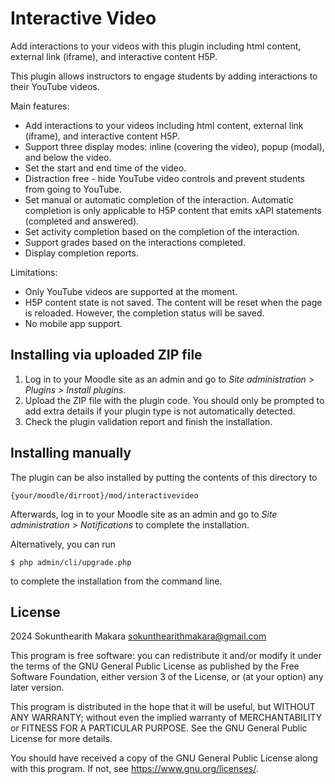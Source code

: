 # Interactive Video #

Add interactions to your videos with this plugin including html content, external link (iframe), and interactive content H5P.

This plugin allows instructors to engage students by adding interactions to their YouTube videos.

Main features:
- Add interactions to your videos including html content, external link (iframe), and interactive content H5P.
- Support three display modes: inline (covering the video), popup (modal), and below the video.
- Set the start and end time of the video.
- Distraction free - hide YouTube video controls and prevent students from going to YouTube.
- Set manual or automatic completion of the interaction. Automatic completion is only applicable to H5P content that emits xAPI statements (completed and answered).
- Set activity completion based on the completion of the interaction.
- Support grades based on the interactions completed.
- Display completion reports.

Limitations:
- Only YouTube videos are supported at the moment.
- H5P content state is not saved. The content will be reset when the page is reloaded. However, the completion status will be saved.
- No mobile app support.

## Installing via uploaded ZIP file ##

1. Log in to your Moodle site as an admin and go to _Site administration >
   Plugins > Install plugins_.
2. Upload the ZIP file with the plugin code. You should only be prompted to add
   extra details if your plugin type is not automatically detected.
3. Check the plugin validation report and finish the installation.

## Installing manually ##

The plugin can be also installed by putting the contents of this directory to

    {your/moodle/dirroot}/mod/interactivevideo

Afterwards, log in to your Moodle site as an admin and go to _Site administration >
Notifications_ to complete the installation.

Alternatively, you can run

    $ php admin/cli/upgrade.php

to complete the installation from the command line.

## License ##

2024 Sokunthearith Makara <sokunthearithmakara@gmail.com>

This program is free software: you can redistribute it and/or modify it under
the terms of the GNU General Public License as published by the Free Software
Foundation, either version 3 of the License, or (at your option) any later
version.

This program is distributed in the hope that it will be useful, but WITHOUT ANY
WARRANTY; without even the implied warranty of MERCHANTABILITY or FITNESS FOR A
PARTICULAR PURPOSE.  See the GNU General Public License for more details.

You should have received a copy of the GNU General Public License along with
this program.  If not, see <https://www.gnu.org/licenses/>.
